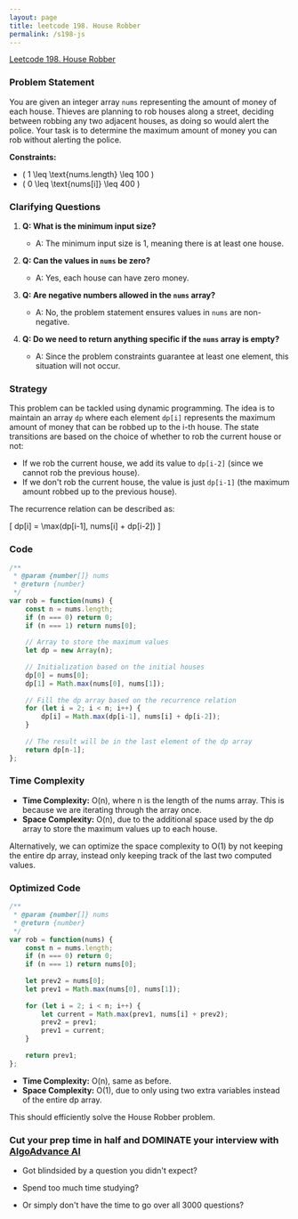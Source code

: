 ```yaml
---
layout: page
title: leetcode 198. House Robber
permalink: /s198-js
---
```

[Leetcode 198. House Robber](https://algoadvance.github.io/algoadvance/l198)
### Problem Statement

You are given an integer array `nums` representing the amount of money of each house. Thieves are planning to rob houses along a street, deciding between robbing any two adjacent houses, as doing so would alert the police. Your task is to determine the maximum amount of money you can rob without alerting the police.

**Constraints:** 
- \( 1 \leq \text{nums.length} \leq 100 \)
- \( 0 \leq \text{nums[i]} \leq 400 \)

### Clarifying Questions

1. **Q: What is the minimum input size?**
   - A: The minimum input size is 1, meaning there is at least one house.

2. **Q: Can the values in `nums` be zero?**
   - A: Yes, each house can have zero money.

3. **Q: Are negative numbers allowed in the `nums` array?**
   - A: No, the problem statement ensures values in `nums` are non-negative.

4. **Q: Do we need to return anything specific if the `nums` array is empty?**
   - A: Since the problem constraints guarantee at least one element, this situation will not occur.

### Strategy

This problem can be tackled using dynamic programming. The idea is to maintain an array `dp` where each element `dp[i]` represents the maximum amount of money that can be robbed up to the i-th house. The state transitions are based on the choice of whether to rob the current house or not:

- If we rob the current house, we add its value to `dp[i-2]` (since we cannot rob the previous house).
- If we don't rob the current house, the value is just `dp[i-1]` (the maximum amount robbed up to the previous house).

The recurrence relation can be described as:

\[
dp[i] = \max(dp[i-1], nums[i] + dp[i-2])
\]

### Code

```javascript
/**
 * @param {number[]} nums
 * @return {number}
 */
var rob = function(nums) {
    const n = nums.length;
    if (n === 0) return 0;
    if (n === 1) return nums[0];
    
    // Array to store the maximum values
    let dp = new Array(n);
    
    // Initialization based on the initial houses
    dp[0] = nums[0];
    dp[1] = Math.max(nums[0], nums[1]);
    
    // Fill the dp array based on the recurrence relation
    for (let i = 2; i < n; i++) {
        dp[i] = Math.max(dp[i-1], nums[i] + dp[i-2]);
    }
    
    // The result will be in the last element of the dp array
    return dp[n-1];
};
```

### Time Complexity

- **Time Complexity:** O(n), where n is the length of the nums array. This is because we are iterating through the array once.
- **Space Complexity:** O(n), due to the additional space used by the dp array to store the maximum values up to each house.

Alternatively, we can optimize the space complexity to O(1) by not keeping the entire dp array, instead only keeping track of the last two computed values.

### Optimized Code

```javascript
/**
 * @param {number[]} nums
 * @return {number}
 */
var rob = function(nums) {
    const n = nums.length;
    if (n === 0) return 0;
    if (n === 1) return nums[0];
    
    let prev2 = nums[0];
    let prev1 = Math.max(nums[0], nums[1]);
    
    for (let i = 2; i < n; i++) {
        let current = Math.max(prev1, nums[i] + prev2);
        prev2 = prev1;
        prev1 = current;
    }
    
    return prev1;
};
```

- **Time Complexity:** O(n), same as before.
- **Space Complexity:** O(1), due to only using two extra variables instead of the entire dp array.

This should efficiently solve the House Robber problem.


### Cut your prep time in half and DOMINATE your interview with [AlgoAdvance AI](https://algoAdvance.com)

- Got blindsided by a question you didn't expect?

- Spend too much time studying?

- Or simply don't have the time to go over all 3000 questions?

